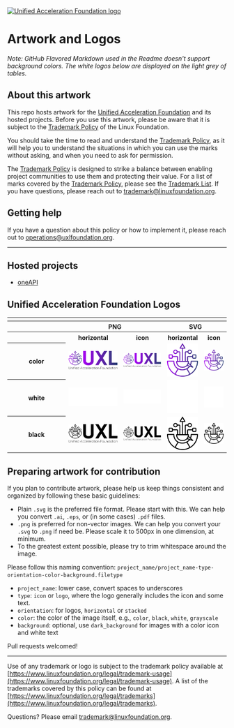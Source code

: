 <a href="https://uxlfoundation.org">
   <picture>
     <source srcset="https://raw.githubusercontent.com/uxlfoundation/artwork/main/foundation/uxl-foundation-logo-horizontal-color.svg"/>
     <img src="https://raw.githubusercontent.com/uxlfoundation/artwork/main/foundation/uxl-foundation-logo-horizontal-color.svg" width="200" alt="Unified Acceleration Foundation logo" />
   </picture>
</a>

# Artwork and Logos

_Note: GitHub Flavored Markdown used in the Readme doesn't support background colors. The white logos below are displayed on the light grey of tables._

## About this artwork

This repo hosts artwork for the [Unified Acceleration Foundation](https://uxlfoundation.org) and its hosted projects. Before you use this artwork, please be aware that it is subject to the [Trademark Policy](https://www.linuxfoundation.org/legal/trademark-usage) of the Linux Foundation.

You should take the time to read and understand the [Trademark Policy](https://www.linuxfoundation.org/legal/trademark-usage), as it will help you to understand the situations in which you can use the marks without asking, and when you need to ask for permission.

The [Trademark Policy](https://www.linuxfoundation.org/legal/trademark-usage) is designed to strike a balance between enabling project communities to use them and protecting their value. For a list of marks covered by the [Trademark Policy](https://www.linuxfoundation.org/legal/trademark-usage), please see the [Trademark List](https://www.linuxfoundation.org/legal/trademarks). If you have questions, please reach out to [trademark@linuxfoundation.org](mailto:trademark@linuxfoundation.org).

## Getting help

If you have a question about this policy or how to implement it, please reach out to [operations@uxlfoundation.org](mailto:operations@uxlfoundation.org).

---

## Hosted projects

* [oneAPI](./projects/oneapi)

## Unified Acceleration Foundation Logos

<table>
    <tr>
    	<th colspan="7"></th>
    </tr>
    <tr>
        <th width="120"></th>
        <th colspan="2">PNG</th>
        <th colspan="2">SVG</th>
    </tr>
    <tr>
        <th width="120"></th>
        <th>horizontal</th>
        <th>icon</th>
        <th>horizontal</th>
        <th>icon</th>
    </tr>
    <tr>
        <th>color</th>
        <td><img src="./foundation/uxl-foundation-logo-horizontal-color.png" width="200"></td>
        <td><img src="./foundation/uxl-foundation-logo-horizontal-color.svg" width="200"></td>
        <td><img src="./foundation/uxl-foundation-icon-color.png" width="75"></td>
        <td><img src="./foundation/uxl-foundation-icon-color.svg" width="75"></td>
    </tr>
    <tr>
        <th>white</th>
        <td><img src="./foundation/uxl-foundation-logo-horizontal-white.png" width="200"></td>
        <td><img src="./foundation/uxl-foundation-logo-horizontal-white.svg" width="200"></td>
        <td><img src="./foundation/uxl-foundation-icon-white.png" width="75"></td>
        <td><img src="./foundation/uxl-foundation-icon-white.svg" width="75"></td>
    </tr>
    <tr>
        <th>black</th>
        <td><img src="./foundation/uxl-foundation-logo-horizontal-black.png" width="200"></td>
        <td><img src="./foundation/uxl-foundation-logo-horizontal-black.svg" width="200"></td>
        <td><img src="./foundation/uxl-foundation-icon-black.png" width="75"></td>
        <td><img src="./foundation/uxl-foundation-icon-black.svg" width="75"></td>
    </tr>
</table>

## Preparing artwork for contribution

If you plan to contribute artwork, please help us keep things consistent and organized by following these basic guidelines:

- Plain `.svg` is the preferred file format. Please start with this. We can help you convert `.ai`, `.eps`, or (in some cases) `.pdf` files.
- `.png` is preferred for non-vector images. We can help you convert your `.svg` to `.png` if need be. Please scale it to 500px in one dimension, at minimum.
- To the greatest extent possible, please try to trim whitespace around the image.

Please follow this naming convention: `project_name/project_name-type-orientation-color-background.filetype`

- `project_name`: lower case, convert spaces to underscores
- `type`: `icon` or `logo`, where the logo generally includes the icon and some text.
- `orientation`: for logos, `horizontal` or `stacked`
- `color`: the color of the image itself, e.g., `color`, `black`, `white`, `grayscale`
- `background`: optional, use `dark_background` for images with a color icon and white text

Pull requests welcomed!

---

Use of any trademark or logo is subject to the trademark policy available at [https://www.linuxfoundation.org/legal/trademark-usage](https://www.linuxfoundation.org/legal/trademark-usage). A list of the trademarks covered by this policy can be found at [https://www.linuxfoundation.org/legal/trademarks](https://www.linuxfoundation.org/legal/trademarks).

Questions? Please email [trademark@linuxfoundation.org](mailto:trademark@linuxfoundation.org).
